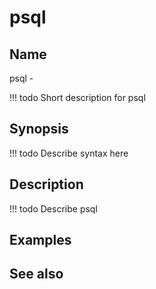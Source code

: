 

# psql


## Name
psql - 

<!-- prettier-ignore -->
!!! todo
     Short description for psql

## Synopsis
<!-- prettier-ignore -->
!!! todo
    Describe syntax here

## Description
<!-- prettier-ignore -->
!!! todo
    Describe psql

## Examples

## See also

